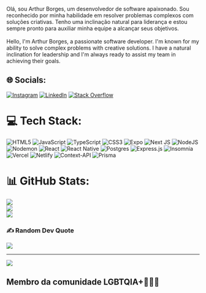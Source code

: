 Olá, sou Arthur Borges, um desenvolvedor de software apaixonado. Sou reconhecido por minha habilidade em resolver problemas complexos com soluções criativas. Tenho uma inclinação natural para liderança e estou sempre pronto para auxiliar minha equipe a alcançar seus objetivos.<br><br>Hello, I'm Arthur Borges, a passionate software developer. I'm known for my ability to solve complex problems with creative solutions. I have a natural inclination for leadership and I'm always ready to assist my team in achieving their goals.


## 🌐 Socials:
[![Instagram](https://img.shields.io/badge/Instagram-%23E4405F.svg?logo=Instagram&logoColor=white)](https://instagram.com/borgesrth) [![LinkedIn](https://img.shields.io/badge/LinkedIn-%230077B5.svg?logo=linkedin&logoColor=white)](https://linkedin.com/in/arthur-borges-b3877a2b1) [![Stack Overflow](https://img.shields.io/badge/-Stackoverflow-FE7A16?logo=stack-overflow&logoColor=white)](https://stackoverflow.com/users/22784295) 

# 💻 Tech Stack:
![HTML5](https://img.shields.io/badge/html5-%23E34F26.svg?style=for-the-badge&logo=html5&logoColor=white) ![JavaScript](https://img.shields.io/badge/javascript-%23323330.svg?style=for-the-badge&logo=javascript&logoColor=%23F7DF1E) ![TypeScript](https://img.shields.io/badge/typescript-%23007ACC.svg?style=for-the-badge&logo=typescript&logoColor=white) ![CSS3](https://img.shields.io/badge/css3-%231572B6.svg?style=for-the-badge&logo=css3&logoColor=white) ![Expo](https://img.shields.io/badge/expo-1C1E24?style=for-the-badge&logo=expo&logoColor=#D04A37) ![Next JS](https://img.shields.io/badge/Next-black?style=for-the-badge&logo=next.js&logoColor=white) ![NodeJS](https://img.shields.io/badge/node.js-6DA55F?style=for-the-badge&logo=node.js&logoColor=white) ![Nodemon](https://img.shields.io/badge/NODEMON-%23323330.svg?style=for-the-badge&logo=nodemon&logoColor=%BBDEAD) ![React](https://img.shields.io/badge/react-%2320232a.svg?style=for-the-badge&logo=react&logoColor=%2361DAFB) ![React Native](https://img.shields.io/badge/react_native-%2320232a.svg?style=for-the-badge&logo=react&logoColor=%2361DAFB) ![Postgres](https://img.shields.io/badge/postgres-%23316192.svg?style=for-the-badge&logo=postgresql&logoColor=white) ![Express.js](https://img.shields.io/badge/express.js-%23404d59.svg?style=for-the-badge&logo=express&logoColor=%2361DAFB) ![Insomnia](https://img.shields.io/badge/Insomnia-black?style=for-the-badge&logo=insomnia&logoColor=5849BE) ![Vercel](https://img.shields.io/badge/vercel-%23000000.svg?style=for-the-badge&logo=vercel&logoColor=white) ![Netlify](https://img.shields.io/badge/netlify-%23000000.svg?style=for-the-badge&logo=netlify&logoColor=#00C7B7) ![Context-API](https://img.shields.io/badge/Context--Api-000000?style=for-the-badge&logo=react) ![Prisma](https://img.shields.io/badge/Prisma-3982CE?style=for-the-badge&logo=Prisma&logoColor=white)
# 📊 GitHub Stats:
![](https://github-readme-stats.vercel.app/api?username=ArthBG&theme=aura&hide_border=true&include_all_commits=true&count_private=true)<br/>
![](https://github-readme-streak-stats.herokuapp.com/?user=ArthBG&theme=aura&hide_border=true)<br/>
![](https://github-readme-stats.vercel.app/api/top-langs/?username=ArthBG&theme=aura&hide_border=true&include_all_commits=true&count_private=true&layout=compact)

### ✍️ Random Dev Quote
![](https://quotes-github-readme.vercel.app/api?type=horizontal&theme=tokyonight)

---
[![](https://visitcount.itsvg.in/api?id=ArthBG&icon=0&color=12)](https://visitcount.itsvg.in)

<!-- Proudly created with GPRM ( https://gprm.itsvg.in ) -->
## Membro da comunidade LGBTQIA+🌈🏳‍🌈 ##
